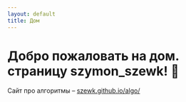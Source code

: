 ```yaml
---
layout: default
title: Дом
---
```


# Добро пожаловать на дом. страницу szymon_szewk! 🖖

Сайт про алгоритмы – [szewk.github.io/algo/](https://szewk.github.io/algo/)

